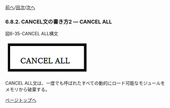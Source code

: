 <!--navi start1-->
[前へ](6-8-1.md)/[目次](https://opensourcecobol.github.io/markdown/TOC.html)/[次へ](6-9.md)
<!--navi end1-->
### 6.8.2. CANCEL文の書き方2 ― CANCEL ALL

図6-35-CANCEL ALL構文

![alt text](Image/6-35(cancel).png)

CANCEL ALL文は、一度でも呼ばれたすべての動的にロード可能なモジュールをメモリから破棄する。

<!--navi start2-->

[ページトップへ](6-8-2.md)
<!--navi end2-->
